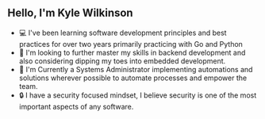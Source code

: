 ## Hello, I'm Kyle Wilkinson

- 💻 I've been learning software development principles and best practices for over two years primarily practicing with Go and Python
- 🎇 I'm looking to further master my skills in backend development and also considering dipping my toes into embedded development.
- 🔦 I'm Currently a Systems Administrator implementing automations and solutions wherever possible to automate processes and empower the team.
- 🔒 I have a security focused mindset, I believe security is one of the most important aspects of any software.
  
